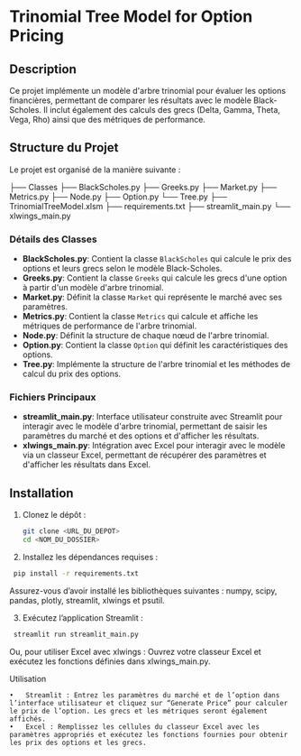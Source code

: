 # Trinomial Tree Model for Option Pricing

## Description
Ce projet implémente un modèle d'arbre trinomial pour évaluer les options financières, permettant de comparer les résultats avec le modèle Black-Scholes. Il inclut également des calculs des grecs (Delta, Gamma, Theta, Vega, Rho) ainsi que des métriques de performance.

## Structure du Projet

Le projet est organisé de la manière suivante :

├── Classes
    ├── BlackScholes.py
    ├── Greeks.py
    ├── Market.py
    ├── Metrics.py
    ├── Node.py
    ├── Option.py
    └── Tree.py
├── TrinomialTreeModel.xlsm
├── requirements.txt
├── streamlit_main.py
└── xlwings_main.py

### Détails des Classes

- **BlackScholes.py**: Contient la classe `BlackScholes` qui calcule le prix des options et leurs grecs selon le modèle Black-Scholes.
- **Greeks.py**: Contient la classe `Greeks` qui calcule les grecs d'une option à partir d'un modèle d'arbre trinomial.
- **Market.py**: Définit la classe `Market` qui représente le marché avec ses paramètres.
- **Metrics.py**: Contient la classe `Metrics` qui calcule et affiche les métriques de performance de l'arbre trinomial.
- **Node.py**: Définit la structure de chaque nœud de l'arbre trinomial.
- **Option.py**: Contient la classe `Option` qui définit les caractéristiques des options.
- **Tree.py**: Implémente la structure de l'arbre trinomial et les méthodes de calcul du prix des options.

### Fichiers Principaux

- **streamlit_main.py**: Interface utilisateur construite avec Streamlit pour interagir avec le modèle d'arbre trinomial, permettant de saisir les paramètres du marché et des options et d'afficher les résultats.
- **xlwings_main.py**: Intégration avec Excel pour interagir avec le modèle via un classeur Excel, permettant de récupérer des paramètres et d'afficher les résultats dans Excel.

## Installation

1. Clonez le dépôt :
   ```bash
   git clone <URL_DU_DEPOT>
   cd <NOM_DU_DOSSIER>
   ```

2.	Installez les dépendances requises :

  ```bash
   pip install -r requirements.txt
  ```
  Assurez-vous d’avoir installé les bibliothèques suivantes : numpy, scipy, pandas, plotly, streamlit, xlwings et psutil.

3.	Exécutez l’application Streamlit :

  ```bash
   streamlit run streamlit_main.py
  ```

Ou, pour utiliser Excel avec xlwings :
Ouvrez votre classeur Excel et exécutez les fonctions définies dans xlwings_main.py.

Utilisation

	•	Streamlit : Entrez les paramètres du marché et de l’option dans l’interface utilisateur et cliquez sur “Generate Price” pour calculer le prix de l’option. Les grecs et les métriques seront également affichés.
	•	Excel : Remplissez les cellules du classeur Excel avec les paramètres appropriés et exécutez les fonctions fournies pour obtenir les prix des options et les grecs.

  
